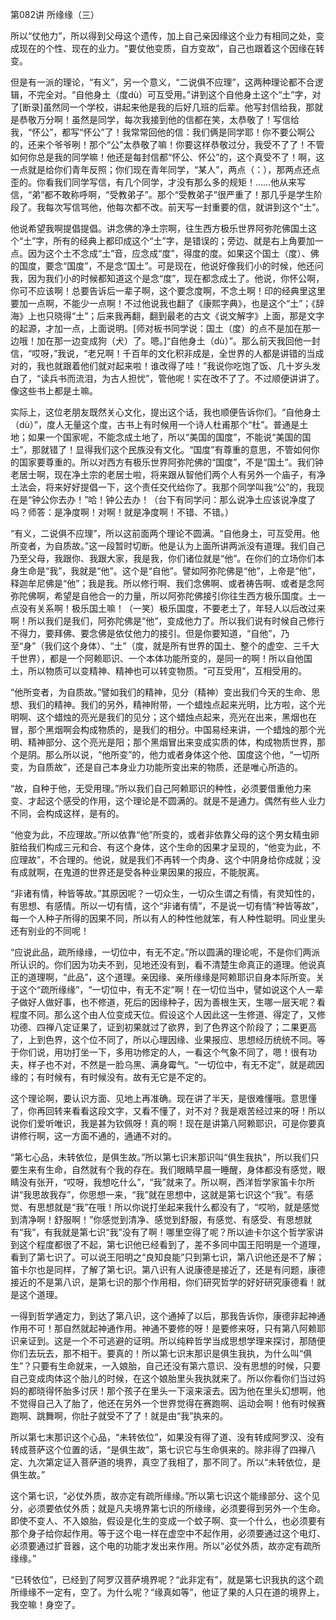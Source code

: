 第082讲 所缘缘（三）

所以“仗他力”，所以得到父母这个遗传，加上自己亲因缘这个业力有相同之处，变成现在的个性、现在的业力。“要仗他变质，自方变故”，自己也跟着这个因缘在转变。

但是有一派的理论，“有义”，另一个意义，“二说俱不应理”，这两种理论都不合逻辑，不完全对。“自他身土（度dù）可互受用。”讲到这个自他身土这个“土”字，对了[断录]虽然同一个学校，讲起来他是我的后好几班的后辈。他写封信给我，那就是恭敬万分啊！虽然是同学，每次我接到他的信都在笑，太恭敬了！写信给我，“怀公”，都写“怀公”了！我常常回他的信：我们俩是同学耶！你不要公啊公的，还来个爷爷咧！那个“公”太恭敬了嘛！你要这样恭敬过分，我受不了了！不管如何你总是我的同学嘛！他还是每封信都“怀公、怀公”的，这个真受不了！啊，这一点就是给你们青年反照；你们现在青年同学，“某人”，两点（：），那两点还点歪的。你看我们同学写信，有几个同学，才没有那么多的规矩！……他从来写信，“弟”都不敢称呼啊，“受教弟子”。那个“受教弟子”很严重了！那几乎是学生阶段了。我每次写信骂他，他每次都不改。前天写一封重要的信，就讲到这个“土”。

他说希望我啊提倡提倡。讲念佛的净土宗啊，往生西方极乐世界阿弥陀佛国土这个“土”字，所有的经典上都印成这个“土”字，是错误的；旁边、就是右上角要加一点。因为这个土不念成“土”音，应念成“度”，得度的度。如果这个国土（度）、佛的国度，要念“国度”，不是念“国土”。可是现在，他说好像我们小的时候，他还问我，因为我们小的时候都知道这个是念“度”，现在都念成土了。他说，你怀公啊，你可不应该啊！总要告诉后一辈子啊，这个要念度啊，不念土啊！印的经典里这里要加一点啊，不能少一点啊！不过他说我也翻了《康熙字典》，也是这个“土”；《辞海》上也只晓得“土”；后来我再翻，翻到最老的古文《说文解字》上面，那是文字的起源，才加一点，上面说明。[师对板书同学说：国土（度）的点不是加在那一边哦！加在那一边变成狗（犬）了。嗯。]“自他身土（dù）”。那么前天我回他一封信，“哎呀，”我说，“老兄啊！千百年的文化积非成是，全世界的人都是讲错的当成对的，我也就跟着他们就对起来啦！谁改得了哇！”我说你吃饱了饭、几十岁头发白了，“读兵书而流泪，为古人担忧”，管他呢！实在改不了了。不过顺便讲讲了。像这些书上都是土嘛。

实际上，这位老朋友既然关心文化，提出这个话，我也顺便告诉你们。“自他身土（dù）”，度人无量这个度，古书上有时候用一个诗人杜甫那个“杜”。普通是土地；如果一个国家呢，不能念成土地了，所以“美国的国度”，不能说“美国的国土”，那就错了！显得我们这个民族没有文化。“国度”有尊重的意思，不管如何你的国家要尊重的。所以对西方有极乐世界阿弥陀佛的“国度”，不是“国土”。我们钟老居士啊，现在净土宗的老居士啦，将来跟从智他们两个人有另外一个庙子，有净土法会，将来好好提倡一下，这个责任交代给你了。我那个同学叫我“公”的，我现在是“钟公你去办！”哈！钟公去办！（台下有同学问：那么说净土应该说净度了吗？师答：是净度啊！对啊！就是净度啊！不错、不错。）

“有义，二说俱不应理”，所以这前面两个理论不圆满。“自他身土，可互受用。他所变者，为自质故。”这一段暂时切断。他是认为上面所讲两派没有道理。我们自己乃至父母，我跟你、我跟大家，我是我，你们诸位就是“他”。在你们的立场你们本身生命是“我”，我就是“他”。这个是“自他”。譬如阿弥陀佛是“他”，上帝是“他”，释迦牟尼佛是“他”；我是我。所以修行啊、我们念佛啊、或者祷告啊、或者是念阿弥陀佛啊，希望是自他合一的力量，所以阿弥陀佛接引你往生西方极乐国度。土一点没有关系啊！极乐国土嘛！（一笑）极乐国度，不要老土了，年轻人以后改过来啊！所以我们是我们，阿弥陀佛是“他”，变成他力了。所以我们说有时候自己修行不得力，要拜佛、要念佛是依仗他力的接引。但是你要知道，“自他”，乃至“身”（我们这个身体）、“土”（度，就是所有世界的国土、整个的虚空、三千大千世界），都是一个阿赖耶识、一个本体功能所变的，是同一的啊！所以自他国土，所以物质可以变精神、精神也可以转变物质。“可互受用”，互相受用的。

“他所变者，为自质故。”譬如我们的精神，见分（精神）变出我们今天的生命、思想、我们的精神。我们的另外，精神附带，一个蜡烛点起来光明，比方啦，这个光明啊、这个蜡烛的亮光是我们的见分；这个蜡烛点起来，亮光在出来，黑烟也在冒，那个黑烟啊会构成物质的，是我们的相分。中国易经来讲，一个蜡烛的那个光明、精神部分、这个亮光是阳；那个黑烟冒出来变成实质的体，构成物质世界，那个是阴。那么所以说，“他所变”的，他力或者身体这个他、国度这个他，“一切所变，为自质故”，还是自己本身业力功能所变出来的物质，还是唯心所造的。

“故，自种于他，无受用理。”所以我们自己阿赖耶识的种性，必须要借重他力来变、才起这个感受的作用，这个理论是不圆满的。就是不是通力。偶然有些人业力不同，会构成这样，是有的。

“他变为此，不应理故。”所以依靠“他”所变的，或者非依靠父母的这个男女精虫卵脏给我们构成三元和合、有这个身体，这个生命的因果才呈现的，“他变为此，不应理故”，不合理的。他说，就是我们不再转一个肉身、这个中阴身给你成就；没有成就啊，在鬼道的世界还是受各种业果因果的报应，不能脱离。

“非诸有情，种皆等故。”其原因呢？一切众生，一切众生谓之有情，有灵知性的，有思想、有感情。所以一切有情，这个“非诸有情”，不是说一切有情“种皆等故”，每一个人种子所得的因果不同，所以有人的种性他就笨，有人种性聪明。同业里头还有别业的不同呢！

“应说此品，疏所缘缘，一切位中，有无不定。”所以圆满的理论呢，不是你们两派所认识的。你们因为功夫不到，见地还没有到，看不清楚生命真正的道理。他说真正的道理啊，“此品”，这个道理。亲因缘、亲所缘缘是阿赖耶识自身本际所变。关于这个“疏所缘缘”，“一切位中，有无不定”啊！在一切位当中，譬如说这个人一辈子做好人做好事，也不修道，死后的因缘种子，因为善根生天，生哪一层天呢？看程度不同。那么这个由人位变成天位。假设这个人因此这一生修道、得定了，又修功德、四禅八定证果了，证到初果就过了欲界，到了色界这个阶段了；二果更高了，上到色界，这个位不同了，所以心理因缘、业果报应、思想经历统统不同。等于你们说，用功打坐一下，多用功修定的人，一看这个气象不同了，嗯！很有功夫，样子也不对，不然是一脸乌黑、满身霉气。“一切位中，有无不定”，就是疏因缘的；有时候有，有时候没有。故有无它是不定的。

这个理论啊，要认识方面、见地上再准确。现在讲了半天，是很难懂哦。意思懂了，你再回转来看看这段文字，又看不懂了，对不对？我是艰苦经过来的呀！所以说你们爱听唯识，我是甚为钦佩呀！真的啊！现在是讲第八阿赖耶识，可是你要真讲修行啊，这一方面不通的，通通不对的。

“第七心品，未转依位，是俱生故。”所以第七识末那识叫“俱生我执”，所以我们只要生来有生命，自然就有个我的存在。我们眼睛早晨一睡醒，身体都没有感觉，眼睛没有张开，“哎呀，我想吃什么”，“我”就来了。所以啊，西洋哲学家笛卡尔所讲“我思故我存”，你思想一来，“我”就在思想中，这就是第七识这个“我”。有感觉、有思想就是“我”在哦！所以你说打坐起来我什么都没有了，“哎哟，就是感觉到清净啊！舒服啊！”你感觉到清净、感觉到舒服，有感觉、有感受、有思想就有“我”，有我就是第七识“我”没有了啊！哪里空得了呢？所以迪卡尔这个哲学家讲到这个程度都很了不起，第七识他已经看到了，差不多同中国王阳明是一个道理，看到了第七识了。可以说王阳明之“良知良能”只到第七识，第八识他还是不了解；笛卡尔也是同样，了解了第七识。第八识有人说康德是接近了，还是有问题，康德接近的不是第八识，是第七识的那个作用相，你们研究哲学的好好研究康德看！就是这个道理。

一得到哲学通定力，到达了第八识，这个通掉了以后，那我告诉你，康德非起神通作用不可！那自然就起神通作用。神通不要修的呀！是要修来呀，只有第八阿赖耶识亲证到。这是一个不可逃避的证明。所以纯粹哲学当成思想学理来探讨，那随便你们去玩去，那不相干。要真的！所以第七识末那识是俱生我执，为什么叫“俱生”？只要有生命就来，一入娘胎，自己还没有第六意识、没有思想的时候，只要自己变成肉体这个胎儿的时候，在这个娘胎里头我执就来了。所以你看你们当过妈妈的都晓得怀胎多讨厌！那个孩子在里头一下滚来滚去。因为他在里头幻想啊，他不觉得自己入了胎了，他还在另外一个世界觉得在赛跑啊、运动会啊！他有时候赛跑啊、跳舞啊，你肚子就受不了了！就是由“我”执来的。

所以第七末那识这个心品，“未转依位”，如果没有得了道、没有转成阿罗汉、没有转成菩萨这个位置的话，“是俱生故”，第七识它与生命俱来的。除非得了四禅八定、九次第定证入菩萨道的境界，真空了我相了，那不同了。所以“未转依位，是俱生故。”

这个第七识，“必仗外质，故亦定有疏所缘缘。”所以第七识这个能缘部分、这个见分，必须要依仗外质；就是凡夫境界第七识的所缘缘，必须要得到另外一个生命。即使不变人、不入娘胎，假设是化生的变成一个蚊子啊、变一个什么，也必须要有那个身子给你起作用。等于这个电一样在虚空中不起作用，必须要通过这个电灯、必须要通过扩音器，这个电的功能才发出来作用。所以“必仗外质，故亦定有疏所缘缘。”

“已转依位”，已经到了阿罗汉菩萨境界呢？“此非定有”，就是第七识我执的这个疏所缘缘不一定有，空了。为什么呢？“缘真如等”，他证了果的人只在道的境界上，我空嘛！身空了。
